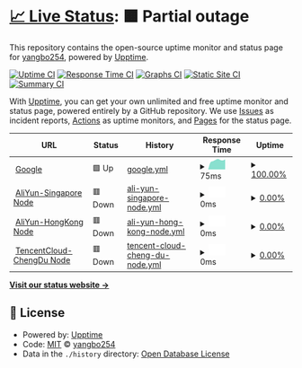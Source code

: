 # [📈 Live Status](https://demo.upptime.js.org): <!--live status--> **🟧 Partial outage**

This repository contains the open-source uptime monitor and status page for [yangbo254](https://demo.upptime.js.org), powered by [Upptime](https://github.com/upptime/upptime).

[![Uptime CI](https://github.com/yangbo254/upptime/workflows/Uptime%20CI/badge.svg)](https://github.com/yangbo254/upptime/actions?query=workflow%3A%22Uptime+CI%22)
[![Response Time CI](https://github.com/yangbo254/upptime/workflows/Response%20Time%20CI/badge.svg)](https://github.com/yangbo254/upptime/actions?query=workflow%3A%22Response+Time+CI%22)
[![Graphs CI](https://github.com/yangbo254/upptime/workflows/Graphs%20CI/badge.svg)](https://github.com/yangbo254/upptime/actions?query=workflow%3A%22Graphs+CI%22)
[![Static Site CI](https://github.com/yangbo254/upptime/workflows/Static%20Site%20CI/badge.svg)](https://github.com/yangbo254/upptime/actions?query=workflow%3A%22Static+Site+CI%22)
[![Summary CI](https://github.com/yangbo254/upptime/workflows/Summary%20CI/badge.svg)](https://github.com/yangbo254/upptime/actions?query=workflow%3A%22Summary+CI%22)

With [Upptime](https://upptime.js.org), you can get your own unlimited and free uptime monitor and status page, powered entirely by a GitHub repository. We use [Issues](https://github.com/yangbo254/upptime/issues) as incident reports, [Actions](https://github.com/yangbo254/upptime/actions) as uptime monitors, and [Pages](https://demo.upptime.js.org) for the status page.

<!--start: status pages-->
<!-- This summary is generated by Upptime (https://github.com/upptime/upptime) -->
<!-- Do not edit this manually, your changes will be overwritten -->
<!-- prettier-ignore -->
| URL | Status | History | Response Time | Uptime |
| --- | ------ | ------- | ------------- | ------ |
| <img alt="" src="https://icons.duckduckgo.com/ip3/www.google.com.ico" height="13"> [Google](https://www.google.com) | 🟩 Up | [google.yml](https://github.com/yangbo254/upptime/commits/HEAD/history/google.yml) | <details><summary><img alt="Response time graph" src="./graphs/google/response-time-week.png" height="20"> 75ms</summary><br><a href="https://upptime.cloudteam.top/history/google"><img alt="Response time 101" src="https://img.shields.io/endpoint?url=https%3A%2F%2Fraw.githubusercontent.com%2Fyangbo254%2Fupptime%2FHEAD%2Fapi%2Fgoogle%2Fresponse-time.json"></a><br><a href="https://upptime.cloudteam.top/history/google"><img alt="24-hour response time 80" src="https://img.shields.io/endpoint?url=https%3A%2F%2Fraw.githubusercontent.com%2Fyangbo254%2Fupptime%2FHEAD%2Fapi%2Fgoogle%2Fresponse-time-day.json"></a><br><a href="https://upptime.cloudteam.top/history/google"><img alt="7-day response time 75" src="https://img.shields.io/endpoint?url=https%3A%2F%2Fraw.githubusercontent.com%2Fyangbo254%2Fupptime%2FHEAD%2Fapi%2Fgoogle%2Fresponse-time-week.json"></a><br><a href="https://upptime.cloudteam.top/history/google"><img alt="30-day response time 75" src="https://img.shields.io/endpoint?url=https%3A%2F%2Fraw.githubusercontent.com%2Fyangbo254%2Fupptime%2FHEAD%2Fapi%2Fgoogle%2Fresponse-time-month.json"></a><br><a href="https://upptime.cloudteam.top/history/google"><img alt="1-year response time 101" src="https://img.shields.io/endpoint?url=https%3A%2F%2Fraw.githubusercontent.com%2Fyangbo254%2Fupptime%2FHEAD%2Fapi%2Fgoogle%2Fresponse-time-year.json"></a></details> | <details><summary><a href="https://upptime.cloudteam.top/history/google">100.00%</a></summary><a href="https://upptime.cloudteam.top/history/google"><img alt="All-time uptime 100.00%" src="https://img.shields.io/endpoint?url=https%3A%2F%2Fraw.githubusercontent.com%2Fyangbo254%2Fupptime%2FHEAD%2Fapi%2Fgoogle%2Fuptime.json"></a><br><a href="https://upptime.cloudteam.top/history/google"><img alt="24-hour uptime 100.00%" src="https://img.shields.io/endpoint?url=https%3A%2F%2Fraw.githubusercontent.com%2Fyangbo254%2Fupptime%2FHEAD%2Fapi%2Fgoogle%2Fuptime-day.json"></a><br><a href="https://upptime.cloudteam.top/history/google"><img alt="7-day uptime 100.00%" src="https://img.shields.io/endpoint?url=https%3A%2F%2Fraw.githubusercontent.com%2Fyangbo254%2Fupptime%2FHEAD%2Fapi%2Fgoogle%2Fuptime-week.json"></a><br><a href="https://upptime.cloudteam.top/history/google"><img alt="30-day uptime 100.00%" src="https://img.shields.io/endpoint?url=https%3A%2F%2Fraw.githubusercontent.com%2Fyangbo254%2Fupptime%2FHEAD%2Fapi%2Fgoogle%2Fuptime-month.json"></a><br><a href="https://upptime.cloudteam.top/history/google"><img alt="1-year uptime 100.00%" src="https://img.shields.io/endpoint?url=https%3A%2F%2Fraw.githubusercontent.com%2Fyangbo254%2Fupptime%2FHEAD%2Fapi%2Fgoogle%2Fuptime-year.json"></a></details>
| <img alt="" src="https://icons.duckduckgo.com/ip3/sg.vm.cloudteam.top.ico" height="13"> [AliYun-Singapore Node](https://sg.vm.cloudteam.top) | 🟥 Down | [ali-yun-singapore-node.yml](https://github.com/yangbo254/upptime/commits/HEAD/history/ali-yun-singapore-node.yml) | <details><summary><img alt="Response time graph" src="./graphs/ali-yun-singapore-node/response-time-week.png" height="20"> 0ms</summary><br><a href="https://upptime.cloudteam.top/history/ali-yun-singapore-node"><img alt="Response time 1241" src="https://img.shields.io/endpoint?url=https%3A%2F%2Fraw.githubusercontent.com%2Fyangbo254%2Fupptime%2FHEAD%2Fapi%2Fali-yun-singapore-node%2Fresponse-time.json"></a><br><a href="https://upptime.cloudteam.top/history/ali-yun-singapore-node"><img alt="24-hour response time 0" src="https://img.shields.io/endpoint?url=https%3A%2F%2Fraw.githubusercontent.com%2Fyangbo254%2Fupptime%2FHEAD%2Fapi%2Fali-yun-singapore-node%2Fresponse-time-day.json"></a><br><a href="https://upptime.cloudteam.top/history/ali-yun-singapore-node"><img alt="7-day response time 0" src="https://img.shields.io/endpoint?url=https%3A%2F%2Fraw.githubusercontent.com%2Fyangbo254%2Fupptime%2FHEAD%2Fapi%2Fali-yun-singapore-node%2Fresponse-time-week.json"></a><br><a href="https://upptime.cloudteam.top/history/ali-yun-singapore-node"><img alt="30-day response time 0" src="https://img.shields.io/endpoint?url=https%3A%2F%2Fraw.githubusercontent.com%2Fyangbo254%2Fupptime%2FHEAD%2Fapi%2Fali-yun-singapore-node%2Fresponse-time-month.json"></a><br><a href="https://upptime.cloudteam.top/history/ali-yun-singapore-node"><img alt="1-year response time 1241" src="https://img.shields.io/endpoint?url=https%3A%2F%2Fraw.githubusercontent.com%2Fyangbo254%2Fupptime%2FHEAD%2Fapi%2Fali-yun-singapore-node%2Fresponse-time-year.json"></a></details> | <details><summary><a href="https://upptime.cloudteam.top/history/ali-yun-singapore-node">0.00%</a></summary><a href="https://upptime.cloudteam.top/history/ali-yun-singapore-node"><img alt="All-time uptime 78.24%" src="https://img.shields.io/endpoint?url=https%3A%2F%2Fraw.githubusercontent.com%2Fyangbo254%2Fupptime%2FHEAD%2Fapi%2Fali-yun-singapore-node%2Fuptime.json"></a><br><a href="https://upptime.cloudteam.top/history/ali-yun-singapore-node"><img alt="24-hour uptime 0.00%" src="https://img.shields.io/endpoint?url=https%3A%2F%2Fraw.githubusercontent.com%2Fyangbo254%2Fupptime%2FHEAD%2Fapi%2Fali-yun-singapore-node%2Fuptime-day.json"></a><br><a href="https://upptime.cloudteam.top/history/ali-yun-singapore-node"><img alt="7-day uptime 0.00%" src="https://img.shields.io/endpoint?url=https%3A%2F%2Fraw.githubusercontent.com%2Fyangbo254%2Fupptime%2FHEAD%2Fapi%2Fali-yun-singapore-node%2Fuptime-week.json"></a><br><a href="https://upptime.cloudteam.top/history/ali-yun-singapore-node"><img alt="30-day uptime 0.00%" src="https://img.shields.io/endpoint?url=https%3A%2F%2Fraw.githubusercontent.com%2Fyangbo254%2Fupptime%2FHEAD%2Fapi%2Fali-yun-singapore-node%2Fuptime-month.json"></a><br><a href="https://upptime.cloudteam.top/history/ali-yun-singapore-node"><img alt="1-year uptime 78.24%" src="https://img.shields.io/endpoint?url=https%3A%2F%2Fraw.githubusercontent.com%2Fyangbo254%2Fupptime%2FHEAD%2Fapi%2Fali-yun-singapore-node%2Fuptime-year.json"></a></details>
| <img alt="" src="https://icons.duckduckgo.com/ip3/hk.vm.cloudteam.top.ico" height="13"> [AliYun-HongKong Node](https://hk.vm.cloudteam.top) | 🟥 Down | [ali-yun-hong-kong-node.yml](https://github.com/yangbo254/upptime/commits/HEAD/history/ali-yun-hong-kong-node.yml) | <details><summary><img alt="Response time graph" src="./graphs/ali-yun-hong-kong-node/response-time-week.png" height="20"> 0ms</summary><br><a href="https://upptime.cloudteam.top/history/ali-yun-hong-kong-node"><img alt="Response time 953" src="https://img.shields.io/endpoint?url=https%3A%2F%2Fraw.githubusercontent.com%2Fyangbo254%2Fupptime%2FHEAD%2Fapi%2Fali-yun-hong-kong-node%2Fresponse-time.json"></a><br><a href="https://upptime.cloudteam.top/history/ali-yun-hong-kong-node"><img alt="24-hour response time 0" src="https://img.shields.io/endpoint?url=https%3A%2F%2Fraw.githubusercontent.com%2Fyangbo254%2Fupptime%2FHEAD%2Fapi%2Fali-yun-hong-kong-node%2Fresponse-time-day.json"></a><br><a href="https://upptime.cloudteam.top/history/ali-yun-hong-kong-node"><img alt="7-day response time 0" src="https://img.shields.io/endpoint?url=https%3A%2F%2Fraw.githubusercontent.com%2Fyangbo254%2Fupptime%2FHEAD%2Fapi%2Fali-yun-hong-kong-node%2Fresponse-time-week.json"></a><br><a href="https://upptime.cloudteam.top/history/ali-yun-hong-kong-node"><img alt="30-day response time 0" src="https://img.shields.io/endpoint?url=https%3A%2F%2Fraw.githubusercontent.com%2Fyangbo254%2Fupptime%2FHEAD%2Fapi%2Fali-yun-hong-kong-node%2Fresponse-time-month.json"></a><br><a href="https://upptime.cloudteam.top/history/ali-yun-hong-kong-node"><img alt="1-year response time 953" src="https://img.shields.io/endpoint?url=https%3A%2F%2Fraw.githubusercontent.com%2Fyangbo254%2Fupptime%2FHEAD%2Fapi%2Fali-yun-hong-kong-node%2Fresponse-time-year.json"></a></details> | <details><summary><a href="https://upptime.cloudteam.top/history/ali-yun-hong-kong-node">0.00%</a></summary><a href="https://upptime.cloudteam.top/history/ali-yun-hong-kong-node"><img alt="All-time uptime 29.41%" src="https://img.shields.io/endpoint?url=https%3A%2F%2Fraw.githubusercontent.com%2Fyangbo254%2Fupptime%2FHEAD%2Fapi%2Fali-yun-hong-kong-node%2Fuptime.json"></a><br><a href="https://upptime.cloudteam.top/history/ali-yun-hong-kong-node"><img alt="24-hour uptime 0.00%" src="https://img.shields.io/endpoint?url=https%3A%2F%2Fraw.githubusercontent.com%2Fyangbo254%2Fupptime%2FHEAD%2Fapi%2Fali-yun-hong-kong-node%2Fuptime-day.json"></a><br><a href="https://upptime.cloudteam.top/history/ali-yun-hong-kong-node"><img alt="7-day uptime 0.00%" src="https://img.shields.io/endpoint?url=https%3A%2F%2Fraw.githubusercontent.com%2Fyangbo254%2Fupptime%2FHEAD%2Fapi%2Fali-yun-hong-kong-node%2Fuptime-week.json"></a><br><a href="https://upptime.cloudteam.top/history/ali-yun-hong-kong-node"><img alt="30-day uptime 0.00%" src="https://img.shields.io/endpoint?url=https%3A%2F%2Fraw.githubusercontent.com%2Fyangbo254%2Fupptime%2FHEAD%2Fapi%2Fali-yun-hong-kong-node%2Fuptime-month.json"></a><br><a href="https://upptime.cloudteam.top/history/ali-yun-hong-kong-node"><img alt="1-year uptime 29.41%" src="https://img.shields.io/endpoint?url=https%3A%2F%2Fraw.githubusercontent.com%2Fyangbo254%2Fupptime%2FHEAD%2Fapi%2Fali-yun-hong-kong-node%2Fuptime-year.json"></a></details>
| <img alt="" src="https://icons.duckduckgo.com/ip3/cd.vm.cloudteam.top.ico" height="13"> [TencentCloud-ChengDu Node](https://cd.vm.cloudteam.top:12443) | 🟥 Down | [tencent-cloud-cheng-du-node.yml](https://github.com/yangbo254/upptime/commits/HEAD/history/tencent-cloud-cheng-du-node.yml) | <details><summary><img alt="Response time graph" src="./graphs/tencent-cloud-cheng-du-node/response-time-week.png" height="20"> 0ms</summary><br><a href="https://upptime.cloudteam.top/history/tencent-cloud-cheng-du-node"><img alt="Response time 1500" src="https://img.shields.io/endpoint?url=https%3A%2F%2Fraw.githubusercontent.com%2Fyangbo254%2Fupptime%2FHEAD%2Fapi%2Ftencent-cloud-cheng-du-node%2Fresponse-time.json"></a><br><a href="https://upptime.cloudteam.top/history/tencent-cloud-cheng-du-node"><img alt="24-hour response time 0" src="https://img.shields.io/endpoint?url=https%3A%2F%2Fraw.githubusercontent.com%2Fyangbo254%2Fupptime%2FHEAD%2Fapi%2Ftencent-cloud-cheng-du-node%2Fresponse-time-day.json"></a><br><a href="https://upptime.cloudteam.top/history/tencent-cloud-cheng-du-node"><img alt="7-day response time 0" src="https://img.shields.io/endpoint?url=https%3A%2F%2Fraw.githubusercontent.com%2Fyangbo254%2Fupptime%2FHEAD%2Fapi%2Ftencent-cloud-cheng-du-node%2Fresponse-time-week.json"></a><br><a href="https://upptime.cloudteam.top/history/tencent-cloud-cheng-du-node"><img alt="30-day response time 0" src="https://img.shields.io/endpoint?url=https%3A%2F%2Fraw.githubusercontent.com%2Fyangbo254%2Fupptime%2FHEAD%2Fapi%2Ftencent-cloud-cheng-du-node%2Fresponse-time-month.json"></a><br><a href="https://upptime.cloudteam.top/history/tencent-cloud-cheng-du-node"><img alt="1-year response time 1500" src="https://img.shields.io/endpoint?url=https%3A%2F%2Fraw.githubusercontent.com%2Fyangbo254%2Fupptime%2FHEAD%2Fapi%2Ftencent-cloud-cheng-du-node%2Fresponse-time-year.json"></a></details> | <details><summary><a href="https://upptime.cloudteam.top/history/tencent-cloud-cheng-du-node">0.00%</a></summary><a href="https://upptime.cloudteam.top/history/tencent-cloud-cheng-du-node"><img alt="All-time uptime 77.68%" src="https://img.shields.io/endpoint?url=https%3A%2F%2Fraw.githubusercontent.com%2Fyangbo254%2Fupptime%2FHEAD%2Fapi%2Ftencent-cloud-cheng-du-node%2Fuptime.json"></a><br><a href="https://upptime.cloudteam.top/history/tencent-cloud-cheng-du-node"><img alt="24-hour uptime 0.00%" src="https://img.shields.io/endpoint?url=https%3A%2F%2Fraw.githubusercontent.com%2Fyangbo254%2Fupptime%2FHEAD%2Fapi%2Ftencent-cloud-cheng-du-node%2Fuptime-day.json"></a><br><a href="https://upptime.cloudteam.top/history/tencent-cloud-cheng-du-node"><img alt="7-day uptime 0.00%" src="https://img.shields.io/endpoint?url=https%3A%2F%2Fraw.githubusercontent.com%2Fyangbo254%2Fupptime%2FHEAD%2Fapi%2Ftencent-cloud-cheng-du-node%2Fuptime-week.json"></a><br><a href="https://upptime.cloudteam.top/history/tencent-cloud-cheng-du-node"><img alt="30-day uptime 0.00%" src="https://img.shields.io/endpoint?url=https%3A%2F%2Fraw.githubusercontent.com%2Fyangbo254%2Fupptime%2FHEAD%2Fapi%2Ftencent-cloud-cheng-du-node%2Fuptime-month.json"></a><br><a href="https://upptime.cloudteam.top/history/tencent-cloud-cheng-du-node"><img alt="1-year uptime 77.68%" src="https://img.shields.io/endpoint?url=https%3A%2F%2Fraw.githubusercontent.com%2Fyangbo254%2Fupptime%2FHEAD%2Fapi%2Ftencent-cloud-cheng-du-node%2Fuptime-year.json"></a></details>

<!--end: status pages-->

[**Visit our status website →**](https://demo.upptime.js.org)

## 📄 License

- Powered by: [Upptime](https://github.com/upptime/upptime)
- Code: [MIT](./LICENSE) © [yangbo254](https://demo.upptime.js.org)
- Data in the `./history` directory: [Open Database License](https://opendatacommons.org/licenses/odbl/1-0/)
